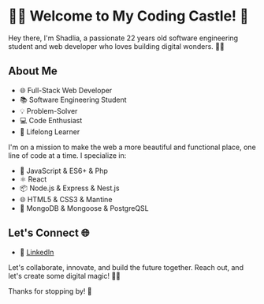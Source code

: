 
# 👩‍💻 Welcome to My Coding Castle! 🚀

Hey there, I'm Shadlia, a passionate 22 years old  software engineering student and web developer who loves building digital wonders. 👩‍💼

## About Me

- 🌐 Full-Stack Web Developer
- 📚  Software Engineering Student
- 💡 Problem-Solver 
- 💻 Code Enthusiast
- 🌟 Lifelong Learner

I'm on a mission to make the web a more beautiful and functional place, one line of code at a time. I specialize in:

- 🚀 JavaScript & ES6+ & Php
- ⚛️ React 
- 📦 Node.js & Express & Nest.js
- 🌐 HTML5 & CSS3 & Mantine 
- 💾 MongoDB & Mongoose & PostgreQSL


## Let's Connect 🌐

- 💬 [LinkedIn](https://www.linkedin.com/in/shadlia-el-amri-aa97211b4/)

Let's collaborate, innovate, and build the future together. Reach out, and let's create some digital magic! 💫✨

Thanks for stopping by! 💖



